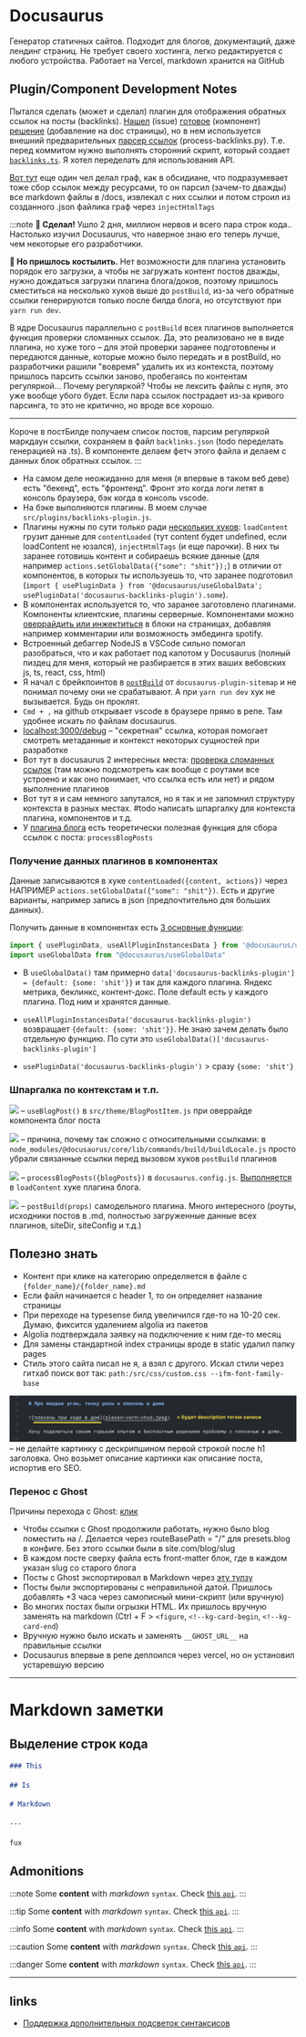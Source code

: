 # Docusaurus

Генератор статичных сайтов. Подходит для блогов, документаций, даже лендинг страниц. Не требует своего хостинга, легко редактируется с любого устройства. Работает на Vercel, markdown хранится на GitHub

## Plugin/Component Development Notes

Пытался сделать (может и сделал) плагин для отображения обратных ссылок на посты (backlinks). [Нашел](https://github.com/facebook/docusaurus/discussions/8217) (issue) [готовое](https://github.com/anaclumos/extracranial/blob/9f7b72bd58441dd614d9fb0dd6e9625c6875ed47/src/components/Backlink/index.tsx#L62) (компонент) [решение](https://github.com/anaclumos/extracranial/blob/9f7b72bd58441dd614d9fb0dd6e9625c6875ed47/src/theme/DocItem/Layout/index.tsx#L56C11-L56C45) (добавление на doc страницы), но в нем используется внешний предварительных [парсер ссылок](https://github.com/anaclumos/extracranial/blob/9f7b72bd58441dd614d9fb0dd6e9625c6875ed47/tools/process-backlinks.py) (process-backlinks.py). Т.е. перед коммитом нужно выполнять сторонний скрипт, который создает [`backlinks.ts`](https://github.com/anaclumos/extracranial/blob/9f7b72bd58441dd614d9fb0dd6e9625c6875ed47/src/data/backlinks.ts). Я хотел переделать для использования API.

[Вот тут](https://github.com/Arsero/docusaurus-graph/blob/7dbcabda1236db081173c09f3c9d4cfe8b705857/src/index.ts#L37-L43) еще один чел делал граф, как в обсидиане, что подразумевает тоже сбор ссылок между ресурсами, то он парсил (зачем-то дважды) все markdown файлы в /docs, извлекал с них ссылки и потом строил из созданного .json файлика граф через `injectHtmlTags`

:::note
**🎉 Сделал!** Ушло 2 дня, миллион нервов и всего пара строк кода.. Настолько изучил Docusaurus, что наверное знаю его теперь лучше, чем некоторые его разработчики.

**🥺 Но пришлось костылить.** Нет возможности для плагина установить порядок его загрузки, а чтобы не загружать контент постов дважды, нужно дождаться загрузки плагина блога/доков, поэтому пришлось сместиться на несколько хуков выше до `postBuild`, из-за чего обратные ссылки генерируются только после билда блога, но отсутствуют при `yarn run dev`.

В ядре Docusaurus параллельно с `postBuild` всех плагинов выполняется функция проверки сломанных ссылок. Да, это реализовано не в виде плагина, но хуже того – для этой проверки заранее подготовлены и передаются данные, которые можно было передать и в postBuild, но разработчики рашили "вовремя" удалить их из контекста, поэтому пришлось парсить ссылки заново, пробегаясь по контентам регуляркой... Почему регуляркой? Чтобы не лексить файлы с нуля, это уже вообще убого будет. Если пара ссылок пострадает из-за кривого парсинга, то это не критично, но вроде все хорошо.

---

Короче в постБилде получаем список постов, парсим регуляркой маркдаун ссылки, сохраняем в файл `backlinks.json` (todo переделать генерацией на .ts). В компоненте делаем фетч этого файла и делаем с данных блок обратных ссылок.
:::

- На самом деле неожиданно для меня (я впервые в таком веб деве) есть "бекенд", есть "фронтенд". Фронт это когда логи летят в консоль браузера, бэк когда в консоль vscode.
- На бэке выполняются плагины. В моем случае `src/plugins/backlinks-plugin.js`.
- Плагины нужны по сути только ради [нескольких хуков](https://docusaurus.io/docs/api/plugin-methods/lifecycle-apis#postBuild): `loadContent` грузит данные для `contentLoaded` (тут content будет undefined, если loadContent не юзался), `injectHtmlTags` (и еще парочки). В них ты заранее готовишь контент и собираешь всякие данные (для например `actions.setGlobalData({"some": "shit"});`) в отличии от компонентов, в которых ты используешь то, что заранее подготовил (`import { usePluginData } from '@docusaurus/useGlobalData'; usePluginData('docusaurus-backlinks-plugin').some`).
- В компонентах используется то, что заранее заготовлено плагинами. Компоненты клиентские, плагины серверные. Компонентами можно [оверрайдить или инжектиться](https://docusaurus.io/docs/swizzling) в блоки на страницах, добавляя например комментарии или возможность эмбединга spotify.
- Встроенный дебаггер NodeJS в VSCode сильно помогал разобраться, что и как работает под капотом у Docusaurus (полный пиздец для меня, который не разбирается в этих ваших вебовских js, ts, react, css, html)
- Я начал с брейкпоинтов в [`postBuild`](https://github.com/facebook/docusaurus/blob/d025403f73cf3bb5fd6130f50111c3a5e0aa7812/packages/docusaurus-plugin-sitemap/src/index.ts) от `docusaurus-plugin-sitemap` и не понимал почему они не срабатывают. А при `yarn run dev` хук не вызывается. Будь он проклят.
- `Cmd + ,` на github открывает vscode в браузере прямо в репе. Там удобнее искать по файлам docusaurus.
- [localhost:3000/debug](http://localhost:3000/__docusaurus/debug/content) – "секретная" ссылка, которая помогает смотреть метаданные и контекст некоторых сущностей при разработке
- Вот тут в docusaurus 2 интересных места: [проверка сломанных ссылок](https://github.com/facebook/docusaurus/blob/d025403f73cf3bb5fd6130f50111c3a5e0aa7812/packages/docusaurus/src/commands/build/buildLocale.ts#L105-L112) (там можно подсмотреть как вообще с роутами все устроено и как оно понимает, что ссылка есть или нет) и рядом выполнение плагинов
- Вот тут я и сам немного запутался, но я так и не запомнил структуру контекста в разных местах. #todo написать шпаргалку для контекста плагина, компонентов и т.д.
- У [плагина блога](https://docusaurus.io/docs/api/plugins/@docusaurus/plugin-content-blog) есть теоретически полезная функция для сбора ссылок с поста: `processBlogPosts`

### Получение данных плагинов в компонентах

Данные записываются в хуке `contentLoaded({content, actions})` через НАПРИМЕР `actions.setGlobalData({"some": "shit"})`. Есть и другие варианты, например запись в json (предпочтительно для больших данных).

Получить данные в компонентах есть [3 основные функции](https://github.com/facebook/docusaurus/blob/8bc3e8a092025e424d9233b7176b4c036f02e94e/packages/docusaurus/src/client/exports/useGlobalData.ts):

```js
import { usePluginData, useAllPluginInstancesData } from '@docusaurus/useGlobalData';
import useGlobalData from "@docusaurus/useGlobalData"
```

- В `useGlobalData()` там примерно `data['docusaurus-backlinks-plugin'] = {default: {some: 'shit'}}` и так для каждого плагина. Яндекс метрика, беклинкс, контент-докс. Поле default есть у каждого плагина. Под ним и хранятся данные.

- `useAllPluginInstancesData('docusaurus-backlinks-plugin')` возвращает `{default: {some: 'shit'}}`. Не знаю зачем делать было отдельную функцию. По сути это `useGlobalData()['docusaurus-backlinks-plugin']`

- `usePluginData('docusaurus-backlinks-plugin')` > сразу `{some: 'shit'}`

### Шпаргалка по контекстам и т.п.

![](https://file.def.pm/z7tz75G3.jpg) – `useBlogPost()` в `src/theme/BlogPostItem.js` при оверрайде компонента блог поста

![](https://file.def.pm/eZ8Y0gVW.jpg) – причина, почему так сложно с относительными ссылками: в `node_modules/@docusaurus/core/lib/commands/build/buildLocale.js` просто убрали связанные ссылки перед вызовом хуков `postBuild` плагинов

![](https://file.def.pm/t501nOrE.jpg) – `processBlogPosts({blogPosts})` в `docusaurus.config.js`. [Выполняется](https://github.com/facebook/docusaurus/blob/78f44d0ae70fb98a63681b469977e8f074d339da/packages/docusaurus-plugin-content-blog/src/index.ts#L247-L256) в `loadContent` хуке плагина блога.

![](https://file.def.pm/rlGTzVv6.jpg) – `postBuild(props)` самодельного плагина. Много интересного (роуты, исходники постов в .md, полностью загруженные данные всех плагинов, siteDir, siteConfig и т.д.)

## Полезно знать

- Контент при клике на категорию определяется в файле с `{folder_name}/{folder_name}.md`
- Если файл начинается с header 1, то он определяет название страницы
- При переходе на typesense билд увеличился где-то на 10-20 сек. Думаю, фиксится удалением algolia из пакетов
- Algolia подтверждала заявку на подключение к ним где-то месяц
- Для замены стандартной index страницы вроде в static удалил папку pages
- Стиль этого сайта писал не я, а взял с другого. Искал стили через гитхаб поиск вот так: `path:/src/css/custom.css --ifm-font-family-base`

![Предупреждение насчет дескрипшин тега в докусаурус](2025-01-30_17.40.42@2x.png) – не делайте картинку с дескрипшином первой строкой после h1 заголовка. Оно возьмет описание картинки как описание поста, испортив его SEO.

### Перенос с Ghost

Причины перехода с Ghost: [клик](/ghost-vs-docusaurus)

- Чтобы ссылки с Ghost продолжили работать, нужно было blog поместить на /. Делается через routeBasePath = "/" для presets.blog в конфиге. Без этого ссылки были в site.com/blog/slug
- В каждом посте сверху файла есть front-matter блок, где в каждом указан slug со старого блога
- Посты с Ghost экспортировал в Markdown через [эту тулзу](https://github.com/eloyesp/Jekyll_ghost_importer)
- Посты были экспортированы с неправильной датой. Пришлось добавлять +3 часа через самописный мини-скрипт (или вручную)
- Во многих постах были огрызки HTML. Их пришлось вручную заменять на markdown (Ctrl + F > `<figure`, `<!--kg-card-begin`, `<!--kg-card-end`)
- Вручную нужно было искать и заменять `__GHOST_URL__` на правильные ссылки
- Docusaurus впервые в репе деплоился через vercel, но он установил устаревшую версию

---

# Markdown заметки

## Выделение строк кода

```md {3-5}
### This

## Is

# Markdown

---

fux
```

## Admonitions

:::note
Some **content** with _markdown_ `syntax`. Check [this `api`](#).
:::

:::tip
Some **content** with _markdown_ `syntax`. Check [this `api`](#).
:::

:::info
Some **content** with _markdown_ `syntax`. Check [this `api`](#).
:::

:::caution
Some **content** with _markdown_ `syntax`. Check [this `api`](#).
:::

:::danger
Some **content** with _markdown_ `syntax`. Check [this `api`](#).
:::

---

## links

- [Поддержка дополнительных подсветок синтаксисов](https://docusaurus.io/docs/markdown-features/code-blocks#supported-languages)
